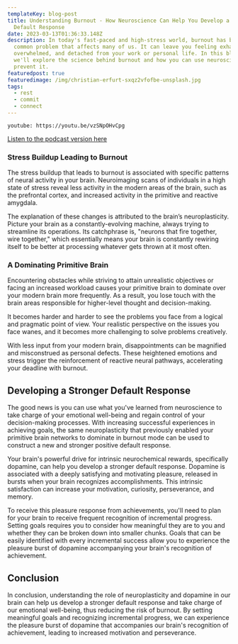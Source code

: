 ```yaml
---
templateKey: blog-post
title: Understanding Burnout - How Neuroscience Can Help You Develop a Stronger
  Default Response
date: 2023-03-13T01:36:33.148Z
description: In today's fast-paced and high-stress world, burnout has become a
  common problem that affects many of us. It can leave you feeling exhausted,
  overwhelmed, and detached from your work or personal life. In this blog post,
  we'll explore the science behind burnout and how you can use neuroscience to
  prevent it.
featuredpost: true
featuredimage: /img/christian-erfurt-sxqz2vfofbe-unsplash.jpg
tags:
  - rest
  - commit
  - connect
---
```

`youtube: https://youtu.be/vzSNpOHvCpg`

[Listen to the podcast version here](https://www.buzzsprout.com/2037301/12426105)

### Stress Buildup Leading to Burnout

The stress buildup that leads to burnout is associated with specific patterns of neural activity in your brain. Neuroimaging scans of individuals in a high state of stress reveal less activity in the modern areas of the brain, such as the prefrontal cortex, and increased activity in the primitive and reactive amygdala.

The explanation of these changes is attributed to the brain’s neuroplasticity. Picture your brain as a constantly-evolving machine, always trying to streamline its operations. Its catchphrase is, "neurons that fire together, wire together," which essentially means your brain is constantly rewiring itself to be better at processing whatever gets thrown at it most often.

### A Dominating Primitive Brain

Encountering obstacles while striving to attain unrealistic objectives or facing an increased workload causes your primitive brain to dominate over your modern brain more frequently. As a result, you lose touch with the brain areas responsible for higher-level thought and decision-making.

It becomes harder and harder to see the problems you face from a logical and pragmatic point of view. Your realistic perspective on the issues you face wanes, and it becomes more challenging to solve problems creatively.

With less input from your modern brain, disappointments can be magnified and misconstrued as personal defects. These heightened emotions and stress trigger the reinforcement of reactive neural pathways, accelerating your deadline with burnout. 

## Developing a Stronger Default Response

The good news is you can use what you've learned from neuroscience to take charge of your emotional well-being and regain control of your decision-making processes. With increasing successful experiences in achieving goals, the same neuroplasticity that previously enabled your primitive brain networks to dominate in burnout mode can be used to construct a new and stronger positive default response. 

Your brain's powerful drive for intrinsic neurochemical rewards, specifically dopamine, can help you develop a stronger default response. Dopamine is associated with a deeply satisfying and motivating pleasure, released in bursts when your brain recognizes accomplishments. This intrinsic satisfaction can increase your motivation, curiosity, perseverance, and memory.

To receive this pleasure response from achievements, you'll need to plan for your brain to receive frequent recognition of incremental progress. Setting goals requires you to consider how meaningful they are to you and whether they can be broken down into smaller chunks. Goals that can be easily identified with every incremental success allow you to experience the pleasure burst of dopamine accompanying your brain's recognition of achievement.

## Conclusion

In conclusion, understanding the role of neuroplasticity and dopamine in our brain can help us develop a stronger default response and take charge of our emotional well-being, thus reducing the risk of burnout. By setting meaningful goals and recognizing incremental progress, we can experience the pleasure burst of dopamine that accompanies our brain's recognition of achievement, leading to increased motivation and perseverance.